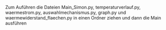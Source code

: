 Zum Auführen die Dateien Main_Simon.py, temperaturverlauf.py, waermestrom.py, auswahlmechanismus.py, graph.py und waermewiderstand_flaechen.py in einen Ordner ziehen und dann die Main ausführen
